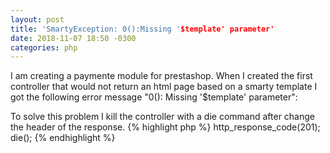 ```yaml
---
layout: post
title: 'SmartyException: 0():Missing '$template' parameter'
date: 2018-11-07 18:50 -0300
categories: php
---
```

I am creating a paymente module for prestashop. When I created the first controller that would not return an html page based on a smarty template I got the following error message "0(): Missing '$template' parameter":

To solve this problem I kill the controller with a die command after change the header of the response.
{% highlight php %}
http_response_code(201);
die();
{% endhighlight %}
